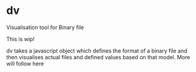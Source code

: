 # dv
Visualisation tool for Binary file

This is wip!

dv takes a javascript object which defines the format of a binary file and then visualises actual files and defined values based on that model.
More will follow here